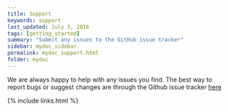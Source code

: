 ```yaml
---
title: Support
keywords: support
last_updated: July 3, 2016
tags: [getting_started]
summary: "Submit any issues to the GitHub issue tracker"
sidebar: mydoc_sidebar
permalink: mydoc_support.html
folder: mydoc
---
```



We are always happy to help with any issues you find. The best way to report bugs or suggest changes are through the Github issue tracker [here](https://github.com/terraframe/geoprism-registry/issues)

{% include links.html %}
